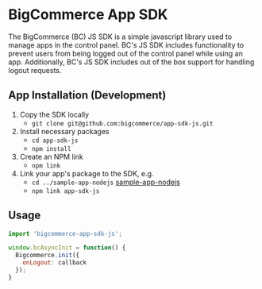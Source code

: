# BigCommerce App SDK

The BigCommerce (BC) JS SDK is a simple javascript library used to manage apps in the control panel. BC's JS SDK includes functionality to prevent users from being logged out of the control panel while using an app. Additionally, BC's JS SDK includes out of the box support for handling logout requests.

## App Installation (Development)

1. Copy the SDK locally
    - `git clone git@github.com:bigcommerce/app-sdk-js.git`
2. Install necessary packages
    - `cd app-sdk-js`
    - `npm install`
3. Create an NPM link
    - `npm link`
3. Link your app's package to the SDK, e.g.
    - `cd ../sample-app-nodejs` [sample-app-nodejs](https://github.com/bigcommerce/sample-app-nodejs)
    - `npm link app-sdk-js`

## Usage

```js
import 'bigcommerce-app-sdk-js';

window.bcAsyncInit = function() {
  Bigcommerce.init({
    onLogout: callback
  });
}
```
